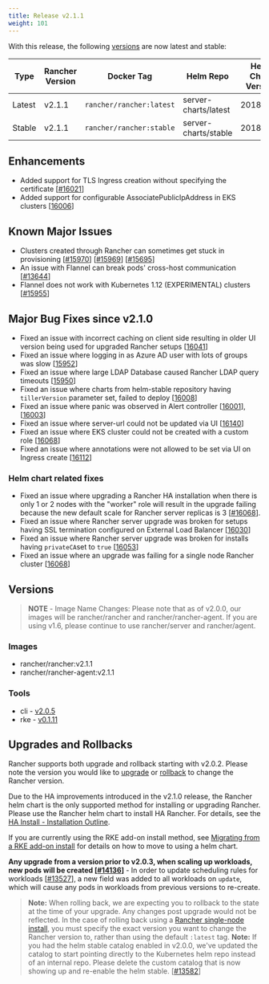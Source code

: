 ```yaml
---
title: Release v2.1.1
weight: 101
---
```


With this release, the following [versions](https://rancher.com/docs/rancher/v2.x/en/installation/server-tags/) are now latest and stable:

|Type | Rancher Version | Docker Tag |Helm Repo| Helm Chart Version |
|---|---|---|---|---|
| Latest | v2.1.1 | `rancher/rancher:latest` | server-charts/latest | 2018.10.2 |
| Stable | v2.1.1 | `rancher/rancher:stable` | server-charts/stable | 2018.10.2 |

## Enhancements

- Added support for TLS Ingress creation without specifying the certificate [[#16021](https://github.com/rancher/rancher/issues/16021)]
- Added support for configurable AssociatePublicIpAddress in EKS clusters [[16006](https://github.com/rancher/rancher/issues/16006)]

## Known Major Issues

- Clusters created through Rancher can sometimes get stuck in provisioning [[#15970](https://github.com/rancher/rancher/issues/15970)] [[#15969](https://github.com/rancher/rancher/issues/15969)] [[#15695](https://github.com/rancher/rancher/issues/15695)]
- An issue with Flannel can break pods' cross-host communication [[#13644](https://github.com/rancher/rancher/issues/13644)]
- Flannel does not work with Kubernetes 1.12 (EXPERIMENTAL) clusters [[#15955](https://github.com/rancher/rancher/issues/15955)]

## Major Bug Fixes since v2.1.0

- Fixed an issue with incorrect caching on client side resulting in older UI version being used for upgraded Rancher setups [[16041](https://github.com/rancher/rancher/issues/16041)]
- Fixed an issue where logging in as Azure AD user with lots of groups was slow [[15952](https://github.com/rancher/rancher/issues/15952)]
- Fixed an issue where large LDAP Database caused Rancher LDAP query timeouts [[15950](https://github.com/rancher/rancher/issues/15950)]
- Fixed an issue where charts from helm-stable repository having `tillerVersion` parameter set, failed to deploy [[16008](https://github.com/rancher/rancher/issues/16008)]
- Fixed an issue where panic was observed in Alert controller [[16001](https://github.com/rancher/rancher/issues/16001)], [[16003](https://github.com/rancher/rancher/issues/16003)]
- Fixed an issue where server-url could not be updated via UI [[16140](https://github.com/rancher/rancher/issues/16140)]
- Fixed an issue where EKS cluster could not be created with a custom role [[16068](https://github.com/rancher/rancher/issues/16068)]
- Fixed an issue where annotations were not allowed to be set via UI on Ingress create [[16112](https://github.com/rancher/rancher/issues/16112)]

### Helm chart related fixes

- Fixed an issue where upgrading a Rancher HA installation when there is only 1 or 2 nodes with the "worker" role will result in the upgrade failing because the new default scale for Rancher server replicas is 3 [[#16068](https://github.com/rancher/rancher/issues/16068)].
- Fixed an issue where Rancher server upgrade was broken for setups having SSL termination configured on External Load Balancer [[16030](https://github.com/rancher/rancher/issues/16030)]
- Fixed an issue where Rancher server upgrade was broken for installs having `privateCA`set to `true` [[16053](https://github.com/rancher/rancher/issues/16053)]
- Fixed an issue where an upgrade was failing for a single node Rancher cluster [[16068](https://github.com/rancher/rancher/issues/16068)]

## Versions

> **NOTE** - Image Name Changes: Please note that as of v2.0.0, our images will be rancher/rancher and rancher/rancher-agent. If you are using v1.6, please continue to use rancher/server and rancher/agent.

### Images

- rancher/rancher:v2.1.1
- rancher/rancher-agent:v2.1.1

### Tools

- cli - [v2.0.5](https://github.com/rancher/cli/releases/tag/v2.0.5)
- rke - [v0.1.11](https://github.com/rancher/rke/releases/tag/v0.1.11)

## Upgrades and Rollbacks

Rancher supports both upgrade and rollback starting with v2.0.2.  Please note the version you would like to [upgrade](https://rancher.com/docs/rancher/v2.x/en/upgrades/) or [rollback](https://rancher.com/docs/rancher/v2.x/en/backups/rollbacks/) to change the Rancher version.

Due to the HA improvements introduced in the v2.1.0 release, the Rancher helm chart is the only supported method for installing or upgrading Rancher. Please use the Rancher helm chart to install HA Rancher. For details, see the [HA Install - Installation Outline](https://rancher.com/docs/rancher/v2.x/en/installation/ha/#installation-outline).

If you are currently using the RKE add-on install method, see [Migrating from a RKE add-on install](https://rancher.com/docs/rancher/v2.x/en/upgrades/upgrades/migrating-from-rke-add-on/) for details on how to move to using a helm chart.

**Any upgrade from a version prior to v2.0.3, when scaling up workloads, new pods will be created [[#14136](https://github.com/rancher/rancher/issues/14136)]** - In order to update scheduling rules for workloads [[#13527](https://github.com/rancher/rancher/issues/13527)], a new field was added to all workloads on `update`, which will cause any pods in workloads from previous versions to re-create.

> **Note:** When rolling back, we are expecting you to rollback to the state at the time of your upgrade. Any changes post upgrade would not be reflected. In the case of rolling back using a [Rancher single-node install](https://rancher.com/docs/rancher/v2.x/en/installation/single-node-install/), you must specify the exact version you want to change the Rancher version to, rather than using the default `:latest` tag.
> **Note:** If you had the helm stable catalog enabled in v2.0.0, we've updated the catalog to start pointing directly to the Kubernetes helm repo instead of an internal repo. Please delete the custom catalog that is now showing up and re-enable the helm stable. [[#13582](https://github.com/rancher/rancher/issues/13582)]
